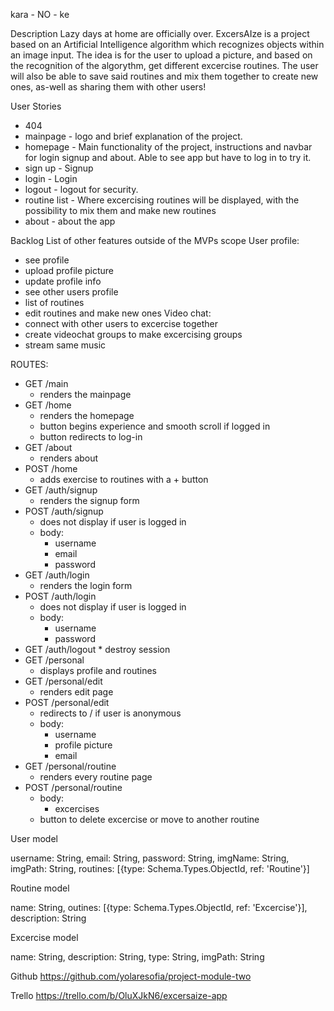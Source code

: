 kara - NO - ke

Description
Lazy days at home are officially over. ExcersAIze is a project based on an Artificial Intelligence algorithm which recognizes objects within an image input. The idea is for the user to upload a picture, and based on the recognition of the algorythm, get different excercise routines. The user will also be able to save said routines and mix them together to create new ones, as-well as sharing them with other users!

User Stories
* 404 
* mainpage - logo and brief explanation of the project.
* homepage - Main functionality of the project, instructions and navbar for login signup and about. Able to see app but have to log in to try it.
* sign up - Signup 
* login - Login
* logout - logout for security.
* routine list - Where excercising routines will be displayed, with the possibility to mix them and make new routines
* about - about the app

Backlog
List of other features outside of the MVPs scope
User profile:
* see profile
* upload profile picture
* update profile info
* see other users profile
* list of routines
* edit routines and make new ones
Video chat:
* connect with other users to excercise together
* create videochat groups to make excercising groups
* stream same music

ROUTES:
* GET /main
    * renders the mainpage
* GET /home
    * renders the homepage
    * button begins experience and smooth scroll if logged in
    * button redirects to log-in
* GET /about
    * renders about
* POST /home
    * adds exercise to routines with a + button
* GET /auth/signup
    * renders the signup form
* POST /auth/signup
    * does not display if user is logged in
    * body:
        * username
        * email
        * password
* GET /auth/login
    * renders the login form
* POST /auth/login
    * does not display if user is logged in
    * body:
        * username
        * password
* GET /auth/logout
        * destroy session
* GET /personal
    * displays profile and routines
* GET /personal/edit
    * renders edit page
* POST /personal/edit
    * redirects to / if user is anonymous
    * body:
        * username
        * profile picture
        * email
* GET /personal/routine
    * renders every routine page
* POST /personal/routine
    * body:
        * excercises
    * button to delete excercise or move to another routine

User model

username: String,
email: String,
password: String,
imgName: String,
imgPath: String,
routines: [{type: Schema.Types.ObjectId, ref: 'Routine'}]


Routine model

name: String,
outines: [{type: Schema.Types.ObjectId, ref: 'Excercise'}],
description: String


Excercise model

name: String,
description: String,
type: String,
imgPath: String

Github
https://github.com/yolaresofia/project-module-two

Trello
https://trello.com/b/OluXJkN6/excersaize-app
